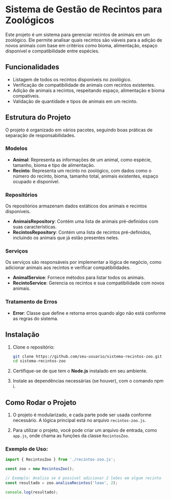 # Sistema de Gestão de Recintos para Zoológicos

Este projeto é um sistema para gerenciar recintos de animais em um zoológico. Ele permite analisar quais recintos são viáveis para a adição de novos animais com base em critérios como bioma, alimentação, espaço disponível e compatibilidade entre espécies.

## Funcionalidades

- Listagem de todos os recintos disponíveis no zoológico.
- Verificação de compatibilidade de animais com recintos existentes.
- Adição de animais a recintos, respeitando espaço, alimentação e bioma compatíveis.
- Validação de quantidade e tipos de animais em um recinto.

## Estrutura do Projeto

O projeto é organizado em vários pacotes, seguindo boas práticas de separação de responsabilidades.


### Modelos

- **Animal**: Representa as informações de um animal, como espécie, tamanho, bioma e tipo de alimentação.
- **Recinto**: Representa um recinto no zoológico, com dados como o número do recinto, bioma, tamanho total, animais existentes, espaço ocupado e disponível.

### Repositórios

Os repositórios armazenam dados estáticos dos animais e recintos disponíveis.

- **AnimaisRepository**: Contém uma lista de animais pré-definidos com suas características.
- **RecintosRepository**: Contém uma lista de recintos pré-definidos, incluindo os animais que já estão presentes neles.

### Serviços

Os serviços são responsáveis por implementar a lógica de negócio, como adicionar animais aos recintos e verificar compatibilidades.

- **AnimalService**: Fornece métodos para listar todos os animais.
- **RecintoService**: Gerencia os recintos e sua compatibilidade com novos animais.

### Tratamento de Erros

- **Error**: Classe que define e retorna erros quando algo não está conforme as regras do sistema.

## Instalação


1. Clone o repositório:
    ```bash
    git clone https://github.com/seu-usuario/sistema-recintos-zoo.git
    cd sistema-recintos-zoo
    ```

2. Certifique-se de que tem o **Node.js** instalado em seu ambiente.

3. Instale as dependências necessárias (se houver), com o comando npm i.

## Como Rodar o Projeto

1. O projeto é modularizado, e cada parte pode ser usada conforme necessário. A lógica principal está no arquivo `recintos-zoo.js`.

2. Para utilizar o projeto, você pode criar um arquivo de entrada, como `app.js`, onde chama as funções da classe `RecintosZoo`.

### Exemplo de Uso:

```javascript
import { RecintosZoo } from './recintos-zoo.js';

const zoo = new RecintosZoo();

// Exemplo: Analisa se é possível adicionar 2 leões em algum recinto
const resultado = zoo.analisaRecintos('leao', 2);

console.log(resultado);


